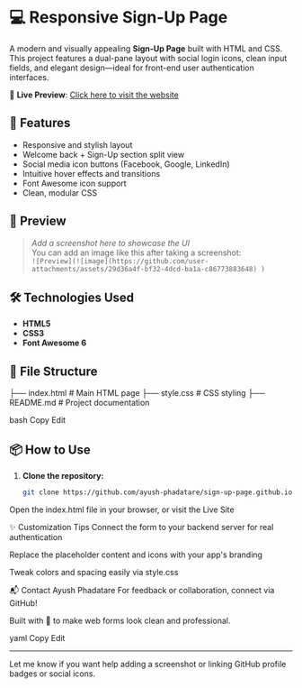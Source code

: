 # 💻 Responsive Sign-Up Page

A modern and visually appealing **Sign-Up Page** built with HTML and CSS. This project features a dual-pane layout with social login icons, clean input fields, and elegant design—ideal for front-end user authentication interfaces.

🔗 **Live Preview**: [Click here to visit the website](https://ayush-phadatare.github.io/sign-up-page.github.io/)

## 🚀 Features

- Responsive and stylish layout
- Welcome back + Sign-Up section split view
- Social media icon buttons (Facebook, Google, LinkedIn)
- Intuitive hover effects and transitions
- Font Awesome icon support
- Clean, modular CSS

## 📸 Preview

> _Add a screenshot here to showcase the UI_  
> You can add an image like this after taking a screenshot:  
> `![Preview](![image](https://github.com/user-attachments/assets/29d36a4f-bf32-4dcd-ba1a-c86773883648)
)`

## 🛠️ Technologies Used

- **HTML5**
- **CSS3**
- **Font Awesome 6**

## 📁 File Structure

├── index.html # Main HTML page ├── style.css # CSS styling ├── README.md # Project documentation

bash
Copy
Edit

## 📦 How to Use

1. **Clone the repository:**
   ```bash
   git clone https://github.com/ayush-phadatare/sign-up-page.github.io.git
Open the index.html file in your browser, or visit the Live Site

✨ Customization Tips
Connect the form to your backend server for real authentication

Replace the placeholder content and icons with your app's branding

Tweak colors and spacing easily via style.css

📬 Contact
Ayush Phadatare
For feedback or collaboration, connect via GitHub!

Built with 💚 to make web forms look clean and professional.

yaml
Copy
Edit

---

Let me know if you want help adding a screenshot or linking GitHub profile badges or social icons.
